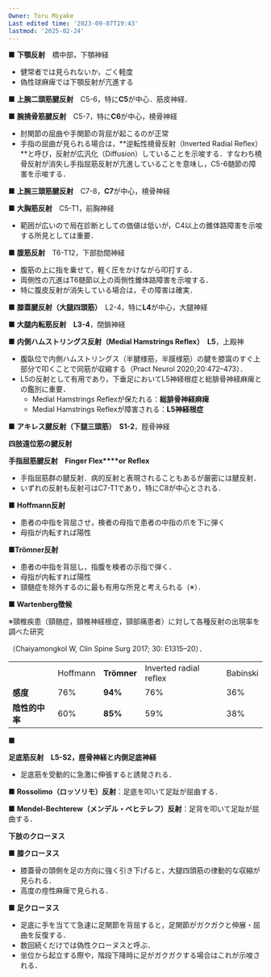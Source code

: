 ```yaml
---
Owner: Toru Miyake
Last edited time: '2023-09-07T19:43'
lastmod: '2025-02-24'
---
```

  

  

  

**■** **下顎反射**　橋中部，下顎神経

- 健常者では見られないか，ごく軽度
- 偽性球麻痺では下顎反射が亢進する

  

**■** **上腕二頭筋腱反射**　C5-6，特に**C5**が中心．筋皮神経．

**■** **腕撓骨筋腱反射**　C5-7，特に**C6**が中心，橈骨神経

- 肘関節の屈曲や手関節の背屈が起こるのが正常
- 手指の屈曲が見られる場合は，**逆転性橈骨反射（Inverted Radial Reflex）**と呼び，反射が広汎化（Diffusion）していることを示唆する．すなわち橈骨反射が消失し手指屈筋反射が亢進していることを意味し，C5-6髄節の障害を示唆する．

**■** **上腕三頭筋腱反射**　C7-8，**C7**が中心，橈骨神経

**■** **大胸筋反射**　C5-T1，前胸神経

- 範囲が広いので局在診断としての価値は低いが，C4以上の錐体路障害を示唆する所見としては重要．

**■** **腹筋反射**　T6-T12，下部肋間神経

- 腹筋の上に指を乗せて，軽く圧をかけながら叩打する．
- 両側性の亢進はT6髄節以上の両側性錐体路障害を示唆する．
- 特に腹皮反射が消失している場合は，その障害は確実．

**■** **膝蓋腱反射（大腿四頭筋）**　L2-4，特に**L4**が中心，大腿神経

**■** **大腿内転筋反射**　**L3-4**，閉鎖神経

**■** **内側ハムストリングス反射（Medial Hamstrings Reflex）**　**L5**，上殿神

- 腹臥位で内側ハムストリングス（半腱様筋，半膜様筋）の腱を膝窩のすぐ上部分で叩くことで同筋が収縮する（Pract Neurol 2020;20:472–473）．
- L5の反射として有用であり，下垂足においてL5神経根症と総腓骨神経麻痺との鑑別に重要．
    - Medial Hamstrings Reflexが保たれる：**総腓骨神経麻痺**
    - Medial Hamstrings Reflexが障害される：**L5神経根症**

**■** **アキレス腱反射（下腿三頭筋）**　**S1-2**，脛骨神経

**四肢遠位筋の腱反射**

**手指屈筋腱反射　Finger Flex****or** **Reflex**

- 手指屈筋群の腱反射．病的反射と表現されることもあるが厳密には腱反射．
- いずれの反射も反射弓はC7-T1であり，特にC8が中心とされる．

**■** **Hoffmann反射**

- 患者の中指を背屈させ，検者の母指で患者の中指の爪を下に弾く
- 母指が内転すれば陽性

**■Trömner反射**

- 患者の中指を背屈し，指腹を検者の示指で弾く．
- 母指が内転すれば陽性
- 頸髄症を除外するのに最も有用な所見と考えられる（※）．

**■** **Wartenberg徴候**

※頸椎疾患（頸髄症，頸椎神経根症，頸部痛患者）に対して各種反射の出現率を調べた研究

（Chaiyamongkol W, Clin Spine Surg 2017; 30: E1315–20）．

|   |   |   |   |   |
|---|---|---|---|---|
||Hoffmann|**Tr****ö****mner**|Inverted radial reflex|Babinski|
|**感度**|76%|**94%**|76%|36%|
|**陰性的中率**|60%|**85%**|59%|38%|

■

**足底筋反射　L5-S2，脛骨神経と内側足底神経**

- 足底筋を受動的に急激に伸張すると誘発される．

■ **Rossolimo（ロッソリモ）反射**：足底を叩いて足趾が屈曲する．

■ **Mendel-Bechterew（メンデル・ベヒテレフ）反射**：足背を叩いて足趾が屈曲する．

**下肢のクローヌス**

■ **膝クローヌス**

- 膝蓋骨の頭側を足の方向に強く引き下げると，大腿四頭筋の律動的な収縮が見られる．
- 高度の痙性麻痺で見られる．

**■** **足クローヌス**

- 足底に手を当てて急速に足関節を背屈すると，足関節がガクガクと伸展・屈曲を反復する．
- 数回続くだけでは偽性クローヌスと呼ぶ．
- 坐位から起立する際や，階段下降時に足がガクガクする場合はこれが示唆される．
